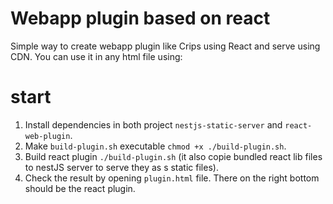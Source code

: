 # Webapp plugin based on react

Simple way to create webapp plugin like Crips using React and serve using CDN. You can use it in any html file using:


# start

1. Install dependencies in both project `nestjs-static-server` and `react-web-plugin`.
2. Make `build-plugin.sh` executable `chmod +x ./build-plugin.sh`.
3. Build react plugin `./build-plugin.sh` (it also copie bundled react lib files to nestJS server to serve they as s static files).
4. Check the result by opening `plugin.html` file. There on the right bottom should be the react plugin.

